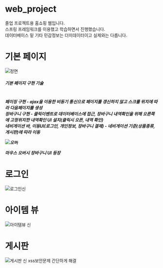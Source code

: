 # web_project
졸업 프로젝트용 홈쇼핑 웹입니다.<br>
스프링 프레임워크를 이용했고 학습하면서 진행했습니다. <br>
데이터베이스 밑 기타 민감정보는 더미데이터이고 실제와는 다릅니다.<br>

<h1>기본 페이지</h1>

![정면](https://user-images.githubusercontent.com/70567584/155086646-cd70d2e9-7f71-4c63-a0f8-f29e35912888.png)


<h5>기본 페이지 구현 기술<h5> <br>
페이징 구현 - ajax을 이용한 비동기 통신으로 페이지를 갱신하지 않고 스크롤 위치에 따라 다음페이지를 생성 <br>
장바구니 구현 - 클릭이벤트로 데이터베이스에 접근, 장바구니 내역확인을 위해 오른쪽에 고정위치한 내역확인 UI 설치(클릭시 오픈, 내역 확인) <br>
네비게이션 바, 이동UI(로그인, 개인정보, 장바구니 결제) - 네비게이션 기준(상품종류,게시판)에 따라 이동

![오버](https://user-images.githubusercontent.com/70567584/155086824-78570425-4a2f-4a9b-bbb2-0924a6ed5c84.png)

마우스 오버시 장바구니 UI 등장 <br>

<h1>로그인</h1>

![로그인신](https://user-images.githubusercontent.com/70567584/155087105-5249893e-9bf2-435a-8a0a-52f9201cd858.png)

<h1>아이템 뷰</h1>

![아이템뷰 신](https://user-images.githubusercontent.com/70567584/155087335-2a898682-ba3e-4f1f-9559-657521e20a9f.png)

<h1>게시판</h1>

![게시판 신](https://user-images.githubusercontent.com/70567584/155087499-45c3c68e-ad9e-480a-88f9-68ba2ebb42b6.png)
xss보안문제 간단하게 해결
